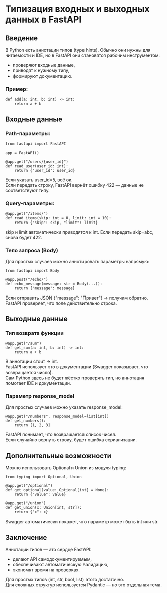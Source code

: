 # Типизация входных и выходных данных в FastAPI

## Введение

В Python есть аннотации типов (type hints).
Обычно они нужны для читаемости и IDE, но в FastAPI они становятся рабочим инструментом:
- проверяют входные данные,
- приводят к нужному типу,
- формируют документацию.

### Пример:
```
def add(a: int, b: int) -> int:
    return a + b
```

## Входные данные

### Path-параметры:  

```
from fastapi import FastAPI

app = FastAPI()

@app.get("/users/{user_id}")
def read_user(user_id: int):
    return {"user_id": user_id}
```

Если указать user_id=5, всё ок.  
Если передать строку, FastAPI вернёт ошибку 422 — данные не соответствуют типу.  

### Query-параметры:  

```
@app.get("/items/")
def read_items(skip: int = 0, limit: int = 10):
    return {"skip": skip, "limit": limit}
```

skip и limit автоматически приводятся к int.
Если передать skip=abc, снова будет 422.

### Тело запроса (Body)

Для простых случаев можно аннотировать параметры напрямую:

```
from fastapi import Body

@app.post("/echo/")
def echo_message(message: str = Body(...)):
    return {"message": message}
```

Если отправить JSON {"message": "Привет"} → получим обратно.  
FastAPI проверяет, что поле действительно строка.  

## Выходные данные

### Тип возврата функции

```
@app.get("/sum")
def get_sum(a: int, b: int) -> int:
    return a + b
```

В аннотации стоит -> int.  
FastAPI использует это в документации (Swagger показывает, что возвращается число).  
Сам Python здесь не будет жёстко проверять тип, но аннотация помогает IDE и документации.

### Параметр response_model

Для простых случаев можно указать response_model:

```
@app.get("/numbers", response_model=list[int])
def get_numbers():
    return [1, 2, 3]
```

FastAPI понимает, что возвращается список чисел.  
Если случайно вернуть строку, будет ошибка сериализации.  

## Дополнительные возможности

Можно использовать Optional и Union из модуля typing:

```
from typing import Optional, Union

@app.get("/optional")
def get_optional(value: Optional[int] = None):
    return {"value": value}

@app.get("/union")
def get_union(x: Union[int, str]):
    return {"x": x}
```

Swagger автоматически покажет, что параметр может быть int или str.

## Заключение

Аннотации типов — это сердце FastAPI:

- делают API самодокументируемым,
- обеспечивают автоматическую валидацию,
- экономят время на проверках.

Для простых типов (int, str, bool, list) этого достаточно.  
Для сложных структур используется Pydantic — но это отдельная тема.